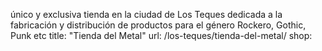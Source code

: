 único y exclusiva tienda en la ciudad de Los Teques dedicada a la fabricación y distribución de productos para el género Rockero, Gothic, Punk etc 
title: "Tienda del Metal"
url: /los-teques/tienda-del-metal/
shop: 
